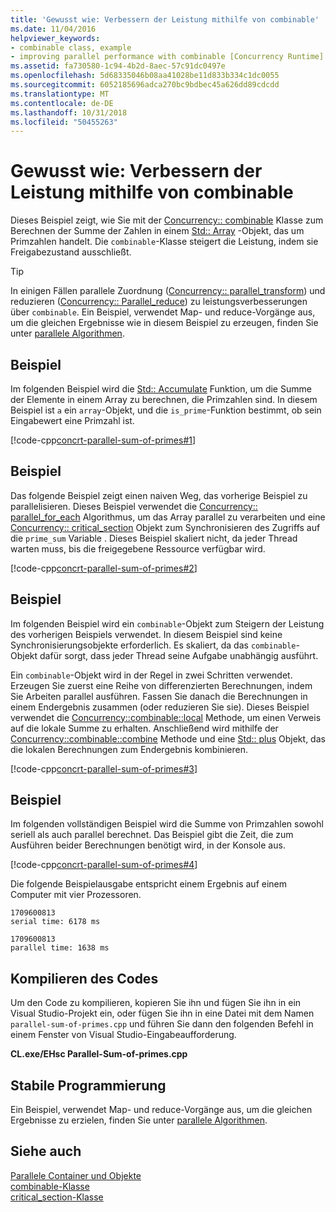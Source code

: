 ```yaml
---
title: 'Gewusst wie: Verbessern der Leistung mithilfe von combinable'
ms.date: 11/04/2016
helpviewer_keywords:
- combinable class, example
- improving parallel performance with combinable [Concurrency Runtime]
ms.assetid: fa730580-1c94-4b2d-8aec-57c91dc0497e
ms.openlocfilehash: 5d68335046b08aa41028be11d833b334c1dc0055
ms.sourcegitcommit: 6052185696adca270bc9bdbec45a626dd89cdcdd
ms.translationtype: MT
ms.contentlocale: de-DE
ms.lasthandoff: 10/31/2018
ms.locfileid: "50455263"
---
```

# <a name="how-to-use-combinable-to-improve-performance"></a>Gewusst wie: Verbessern der Leistung mithilfe von combinable

Dieses Beispiel zeigt, wie Sie mit der [Concurrency:: combinable](../../parallel/concrt/reference/combinable-class.md) Klasse zum Berechnen der Summe der Zahlen in einem [Std:: Array](../../standard-library/array-class-stl.md) -Objekt, das um Primzahlen handelt. Die `combinable`-Klasse steigert die Leistung, indem sie Freigabezustand ausschließt.

> [!TIP]
>  In einigen Fällen parallele Zuordnung ([Concurrency:: parallel_transform](reference/concurrency-namespace-functions.md#parallel_transform)) und reduzieren ([Concurrency:: Parallel_reduce](reference/concurrency-namespace-functions.md#parallel_reduce)) zu leistungsverbesserungen über `combinable`. Ein Beispiel, verwendet Map- und reduce-Vorgänge aus, um die gleichen Ergebnisse wie in diesem Beispiel zu erzeugen, finden Sie unter [parallele Algorithmen](../../parallel/concrt/parallel-algorithms.md).

## <a name="example"></a>Beispiel

Im folgenden Beispiel wird die [Std:: Accumulate](../../standard-library/numeric-functions.md#accumulate) Funktion, um die Summe der Elemente in einem Array zu berechnen, die Primzahlen sind. In diesem Beispiel ist `a` ein `array`-Objekt, und die `is_prime`-Funktion bestimmt, ob sein Eingabewert eine Primzahl ist.

[!code-cpp[concrt-parallel-sum-of-primes#1](../../parallel/concrt/codesnippet/cpp/how-to-use-combinable-to-improve-performance_1.cpp)]

## <a name="example"></a>Beispiel

Das folgende Beispiel zeigt einen naiven Weg, das vorherige Beispiel zu parallelisieren. Dieses Beispiel verwendet die [Concurrency:: parallel_for_each](reference/concurrency-namespace-functions.md#parallel_for_each) Algorithmus, um das Array parallel zu verarbeiten und eine [Concurrency:: critical_section](../../parallel/concrt/reference/critical-section-class.md) Objekt zum Synchronisieren des Zugriffs auf die `prime_sum` Variable . Dieses Beispiel skaliert nicht, da jeder Thread warten muss, bis die freigegebene Ressource verfügbar wird.

[!code-cpp[concrt-parallel-sum-of-primes#2](../../parallel/concrt/codesnippet/cpp/how-to-use-combinable-to-improve-performance_2.cpp)]

## <a name="example"></a>Beispiel

Im folgenden Beispiel wird ein `combinable`-Objekt zum Steigern der Leistung des vorherigen Beispiels verwendet. In diesem Beispiel sind keine Synchronisierungsobjekte erforderlich. Es skaliert, da das `combinable`-Objekt dafür sorgt, dass jeder Thread seine Aufgabe unabhängig ausführt.

Ein `combinable`-Objekt wird in der Regel in zwei Schritten verwendet. Erzeugen Sie zuerst eine Reihe von differenzierten Berechnungen, indem Sie Arbeiten parallel ausführen. Fassen Sie danach die Berechnungen in einem Endergebnis zusammen (oder reduzieren Sie sie). Dieses Beispiel verwendet die [Concurrency::combinable::local](reference/combinable-class.md#local) Methode, um einen Verweis auf die lokale Summe zu erhalten. Anschließend wird mithilfe der [Concurrency::combinable::combine](reference/combinable-class.md#combine) Methode und eine [Std:: plus](../../standard-library/plus-struct.md) Objekt, das die lokalen Berechnungen zum Endergebnis kombinieren.

[!code-cpp[concrt-parallel-sum-of-primes#3](../../parallel/concrt/codesnippet/cpp/how-to-use-combinable-to-improve-performance_3.cpp)]

## <a name="example"></a>Beispiel

Im folgenden vollständigen Beispiel wird die Summe von Primzahlen sowohl seriell als auch parallel berechnet. Das Beispiel gibt die Zeit, die zum Ausführen beider Berechnungen benötigt wird, in der Konsole aus.

[!code-cpp[concrt-parallel-sum-of-primes#4](../../parallel/concrt/codesnippet/cpp/how-to-use-combinable-to-improve-performance_4.cpp)]

Die folgende Beispielausgabe entspricht einem Ergebnis auf einem Computer mit vier Prozessoren.

```Output
1709600813
serial time: 6178 ms

1709600813
parallel time: 1638 ms
```

## <a name="compiling-the-code"></a>Kompilieren des Codes

Um den Code zu kompilieren, kopieren Sie ihn und fügen Sie ihn in ein Visual Studio-Projekt ein, oder fügen Sie ihn in eine Datei mit dem Namen `parallel-sum-of-primes.cpp` und führen Sie dann den folgenden Befehl in einem Fenster von Visual Studio-Eingabeaufforderung.

**CL.exe/EHsc Parallel-Sum-of-primes.cpp**

## <a name="robust-programming"></a>Stabile Programmierung

Ein Beispiel, verwendet Map- und reduce-Vorgänge aus, um die gleichen Ergebnisse zu erzielen, finden Sie unter [parallele Algorithmen](../../parallel/concrt/parallel-algorithms.md).

## <a name="see-also"></a>Siehe auch

[Parallele Container und Objekte](../../parallel/concrt/parallel-containers-and-objects.md)<br/>
[combinable-Klasse](../../parallel/concrt/reference/combinable-class.md)<br/>
[critical_section-Klasse](../../parallel/concrt/reference/critical-section-class.md)
